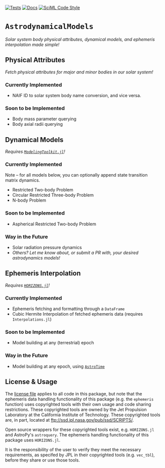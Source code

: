 [![Tests](https://github.com/cadojo/AstrodynamicalModels.jl/workflows/Tests/badge.svg)](https://github.com/cadojo/AstrodynamicalModels.jl/actions?query=workflow%3ATests)
[![Docs](https://github.com/cadojo/AstrodynamicalModels.jl/workflows/Documentation/badge.svg)](https://aperiodic.dev/AstrodynamicalModels.jl)
[![SciML Code Style](https://img.shields.io/static/v1?label=Style&message=SciML&color=9668e2&labelColor=3E474F)](https://github.com/SciML/SciMLStyle)

# `AstrodynamicalModels`
_Solar system body physical attributes, dynamical models, and ephemeris interpolation made simple!_

## Physical Attributes
_Fetch physical attributes for major and minor bodies in our solar system!_

### Currently Implemented

* NAIF ID to solar system body name conversion, and vice versa.

### Soon to be Implemented

* Body mass parameter querying
* Body axial radii querying

## Dynamical Models
_Requires [`ModelingToolkit.jl`](https://github.com/SciML/ModelingToolkit.jl)!_

### Currently Implemented

Note – for all models below, you can optionally append state transition matrix dynamics.

* Restricted Two-body Problem
* Circular Restricted Three-body Problem
* N-body Problem

### Soon to be Implemented

* Aspherical Restricted Two-body Problem

### Way in the Future

* Solar radiation pressure dynamics
* _Others? Let me know about, or submit a PR with, your desired astrodynamics models!_

## Ephemeris Interpolation
_Requires [`HORIZONS.jl`](https://github.com/PerezHz/HORIZONS.jl)!_

### Currently Implemented

* Ephemeris fetching and formatting through a `DataFrame` 
* Cubic Hermite Interpolation of fetched ephemeris data (requires `Interpolations.jl`)

### Soon to be Implemented

* Model building at any (terrestrial) epoch

### Way in the Future

* Model building at any epoch, using [`AstroTime`](https://github.com/JuliaAstro/AstroTime.jl)

## License & Usage

The [license file](LICENSE) applies to all code in this package, but note 
that the ephemeris data handling functionality of this package
(e.g. the `ephemeris` function) uses copyrighted tools with their 
own usage and code sharing restrictions. These copyrighted tools are 
owned by the Jet Propulsion Laboratory at the California Institute 
of Technology. These copyrighted tools are, in part, located at 
ftp://ssd.jpl.nasa.gov/pub/ssd/SCRIPTS/. 

Open source wrappers for these copyrighted tools exist, e.g. 
`HORIZONS.jl` and AstroPy's `astroquery`. The ephemeris handling 
functionality of this package uses `HORIZONS.jl`.

It is the responsibility of the user to verify they meet the necessary
requirements, as specifed by JPL in their copyrighted tools (e.g. `vec_tbl`), 
before they share or use those tools.

